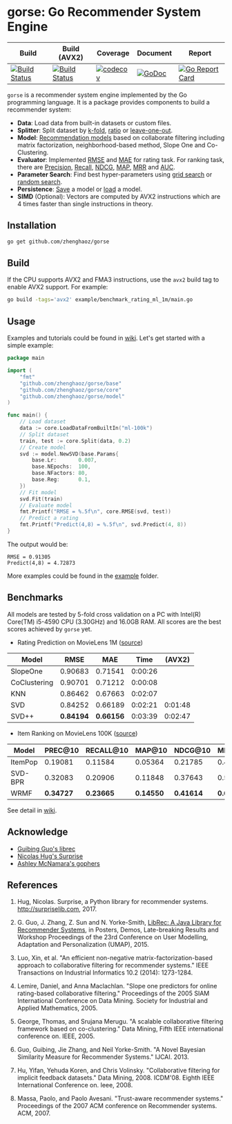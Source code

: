 # gorse: Go Recommender System Engine

| Build | Build (AVX2) | Coverage | Document | Report |
|---|---|---|---|---| 
| [![Build Status](https://travis-ci.org/zhenghaoz/gorse.svg?branch=master)](https://travis-ci.org/zhenghaoz/gorse) | [![Build Status](https://travis-matrix-badges.herokuapp.com/repos/zhenghaoz/gorse/branches/dev/2)](https://travis-ci.org/zhenghaoz/gorse) | [![codecov](https://codecov.io/gh/zhenghaoz/gorse/branch/master/graph/badge.svg)](https://codecov.io/gh/zhenghaoz/gorse) | [![GoDoc](https://godoc.org/github.com/zhenghaoz/gorse?status.svg)](https://godoc.org/github.com/zhenghaoz/gorse) | [![Go Report Card](https://goreportcard.com/badge/github.com/zhenghaoz/gorse)](https://goreportcard.com/report/github.com/zhenghaoz/gorse) |

`gorse` is a recommender system engine implemented by the Go programming language. It is a package provides components to build a recommender system:

- **Data**: Load data from built-in datasets or custom files.
- **Splitter**: Split dataset by [k-fold](https://godoc.org/github.com/zhenghaoz/gorse/core#NewKFoldSplitter), [ratio](https://godoc.org/github.com/zhenghaoz/gorse/core#NewRatioSplitter) or [leave-one-out](https://godoc.org/github.com/zhenghaoz/gorse/core#NewUserLOOSplitter).
- **Model**: [Recommendation models](https://godoc.org/github.com/zhenghaoz/gorse/model) based on collaborate filtering including matrix factorization, neighborhood-based method, Slope One and Co-Clustering.
- **Evaluator**: Implemented [RMSE](https://godoc.org/github.com/zhenghaoz/gorse/core#RMSE) and [MAE](https://godoc.org/github.com/zhenghaoz/gorse/core#MAE) for rating task. For ranking task, there are [Precision](https://godoc.org/github.com/zhenghaoz/gorse/core#NewPrecision), [Recall](https://godoc.org/github.com/zhenghaoz/gorse/core#NewRecall), [NDCG](https://godoc.org/github.com/zhenghaoz/gorse/core#NewNDCG), [MAP](https://godoc.org/github.com/zhenghaoz/gorse/core#NewMAP), [MRR](https://godoc.org/github.com/zhenghaoz/gorse/core#NewMRR) and [AUC](https://godoc.org/github.com/zhenghaoz/gorse/core#AUC).
- **Parameter Search**: Find best hyper-parameters using [grid search](https://godoc.org/github.com/zhenghaoz/gorse/core#GridSearchCV) or [random search](https://godoc.org/github.com/zhenghaoz/gorse/core#RandomSearchCV).
- **Persistence**: [Save](https://godoc.org/github.com/zhenghaoz/gorse/core#Save) a model or [load](https://godoc.org/github.com/zhenghaoz/gorse/core#Load) a model.
- **SIMD** (Optional): Vectors are computed by AVX2 instructions which are 4 times faster than single instructions in theory.

## Installation

```bash
go get github.com/zhenghaoz/gorse
```

## Build

If the CPU supports AVX2 and FMA3 instructions, use the `avx2` build tag to enable AVX2 support. For example:

```bash
go build -tags='avx2' example/benchmark_rating_ml_1m/main.go
```

## Usage

Examples and tutorials could be found in [wiki](https://github.com/zhenghaoz/gorse/wiki). Let's get started with a simple example:

```go
package main

import (
	"fmt"
	"github.com/zhenghaoz/gorse/base"
	"github.com/zhenghaoz/gorse/core"
	"github.com/zhenghaoz/gorse/model"
)

func main() {
	// Load dataset
	data := core.LoadDataFromBuiltIn("ml-100k")
	// Split dataset
	train, test := core.Split(data, 0.2)
	// Create model
	svd := model.NewSVD(base.Params{
		base.Lr:       0.007,
		base.NEpochs:  100,
		base.NFactors: 80,
		base.Reg:      0.1,
	})
	// Fit model
	svd.Fit(train)
	// Evaluate model
	fmt.Printf("RMSE = %.5f\n", core.RMSE(svd, test))
	// Predict a rating
	fmt.Printf("Predict(4,8) = %.5f\n", svd.Predict(4, 8))
}
```

The output would be:

```
RMSE = 0.91305
Predict(4,8) = 4.72873
```

More examples could be found in the [example](https://github.com/zhenghaoz/gorse/tree/master/example) folder.

## Benchmarks

All models are tested by 5-fold cross validation on a PC with Intel(R) Core(TM) i5-4590 CPU (3.30GHz) and 16.0GB RAM. All scores are the best scores achieved by `gorse` yet.

- Rating Prediction on MovieLens 1M ([source](https://github.com/zhenghaoz/gorse/blob/master/example/benchmark_rating_ml_1m/main.go))

|        Model        |       RMSE        |        MAE        |  Time   | (AVX2) |
|---------------------|-------------------|-------------------|---------|---|
| SlopeOne     | 0.90683 | 0.71541 | 0:00:26 | |
| CoClustering | 0.90701 | 0.71212 | 0:00:08 | |
| KNN          | 0.86462 | 0.67663 | 0:02:07 | |
| SVD          | 0.84252 | 0.66189 | 0:02:21 | 0:01:48 |
| SVD++        | **0.84194** | **0.66156** | 0:03:39 | 0:02:47 |

- Item Ranking on MovieLens 100K ([source](https://github.com/zhenghaoz/gorse/blob/master/example/benchmark_ranking/main.go))

|  Model  |   PREC@10    |     RECALL@10     |      MAP@10       |      NDCG@10      |      MRR@10       |  Time   |
|---------|-------------------|-------------------|-------------------|-------------------|-------------------|---------|
| ItemPop | 0.19081 | 0.11584 | 0.05364 | 0.21785 | 0.40991 | 0:00:03 |
| SVD-BPR     | 0.32083 | 0.20906 | 0.11848 | 0.37643 | 0.59818 | 0:00:13 |
| WRMF    | **0.34727** | **0.23665** | **0.14550** | **0.41614** | **0.65439** | 0:00:14 |

See detail in [wiki](https://github.com/zhenghaoz/gorse/wiki/Benchmark).

## Acknowledge

- [Guibing Guo's librec](https://github.com/guoguibing/librec)
- [Nicolas Hug's Surprise](https://github.com/NicolasHug/Surprise)
- [Ashley McNamara's gophers](https://github.com/ashleymcnamara/gophers)

## References

1. Hug, Nicolas. Surprise, a Python library for recommender systems. http://surpriselib.com, 2017.

2. G. Guo, J. Zhang, Z. Sun and N. Yorke-Smith, [LibRec: A Java Library for Recommender Systems](http://ceur-ws.org/Vol-1388/demo_paper1.pdf), in Posters, Demos, Late-breaking Results and Workshop Proceedings of the 23rd Conference on User Modelling, Adaptation and Personalization (UMAP), 2015.

3. Luo, Xin, et al. "An efficient non-negative matrix-factorization-based approach to collaborative filtering for recommender systems." IEEE Transactions on Industrial Informatics 10.2 (2014): 1273-1284.

4. Lemire, Daniel, and Anna Maclachlan. "Slope one predictors for online rating-based collaborative filtering." Proceedings of the 2005 SIAM International Conference on Data Mining. Society for Industrial and Applied Mathematics, 2005.

5. George, Thomas, and Srujana Merugu. "A scalable collaborative filtering framework based on co-clustering." Data Mining, Fifth IEEE international conference on. IEEE, 2005.

6. Guo, Guibing, Jie Zhang, and Neil Yorke-Smith. "A Novel Bayesian Similarity Measure for Recommender Systems." IJCAI. 2013.

7. Hu, Yifan, Yehuda Koren, and Chris Volinsky. "Collaborative filtering for implicit feedback datasets." Data Mining, 2008. ICDM'08. Eighth IEEE International Conference on. Ieee, 2008.

8. Massa, Paolo, and Paolo Avesani. "Trust-aware recommender systems." Proceedings of the 2007 ACM conference on Recommender systems. ACM, 2007.